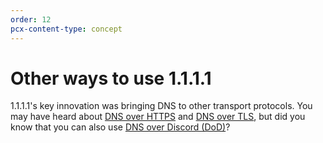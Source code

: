 ```yaml
---
order: 12
pcx-content-type: concept
---
```


# Other ways to use 1.1.1.1

1.1.1.1's key innovation was bringing DNS to other transport protocols. You may have heard about [DNS over HTTPS](/encrypted-dns/dns-over-https/) and [DNS over TLS](/encrypted-dns/dns-over-tls/), but did you know that you can also use [DNS over Discord (DoD)](/other-ways-to-use/dns-over-discord/)?

<DirectoryListing path="/other-ways-to-use"/>